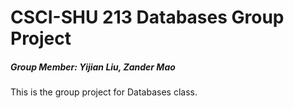 # CSCI-SHU 213 Databases Group Project

##### Group Member: Yijian Liu, Zander Mao

This is the group project for Databases class.